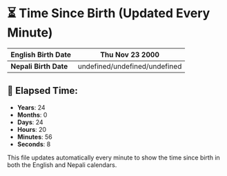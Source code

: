 # ⏳ Time Since Birth (Updated Every Minute)

| **English Birth Date** | Thu Nov 23 2000 |
|------------------------|-------------------------------------|
| **Nepali Birth Date**  | undefined/undefined/undefined                  |

## 📅 Elapsed Time:

- **Years**: 24
- **Months**: 0
- **Days**: 24
- **Hours**: 20
- **Minutes**: 56
- **Seconds**: 8

This file updates automatically every minute to show the time since birth in both the English and Nepali calendars.